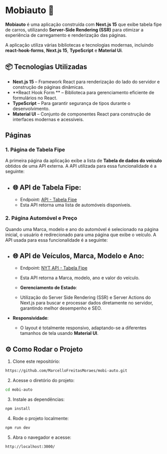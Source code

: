 # Mobiauto 🚀

**Mobiauto** é uma aplicação construída com **Next.js 15** que exibe tabela fipe de carros, utilizando **Server-Side Rendering (SSR)** para otimizar a experiência de carregamento e renderização das páginas.

A aplicação utiliza várias bibliotecas e tecnologias modernas, incluindo **react-hook-forms**, **Next.js 15**, **TypeScript** e **Material Ui**.

## 📦 Tecnologias Utilizadas

- **Next.js 15** – Framework React para renderização do lado do servidor e construção de páginas dinâmicas.
- **React Hook Form ** – Biblioteca para gerenciamento eficiente de formulários no React.
- **TypeScript** – Para garantir segurança de tipos durante o desenvolvimento.
- **Material UI**  – Conjunto de componentes React para construção de interfaces modernas e acessíveis.

## Páginas

### 1. **Página de Tabela Fipe**

A primeira página da aplicação exibe a lista de **Tabela de dados do veículo** obtidos de uma API externa. A API utilizada para essa funcionalidade é a seguinte:

- ## 🌐 API de Tabela Fipe:
  - Endpoint: [API - Tabela Fipe](https://parallelum.com.br/fipe/api/v1/carros/marcas)
  - Esta API retorna uma lista de automóveis disponíveis.

### 2. **Página Automóvel e Preço**

Quando uma Marca, modelo e ano do automóvel é selecionado na página inicial, o usuário é redirecionado para uma página que exibe o veículo. A API usada para essa funcionalidade é a seguinte:

- ## 🌐 API de Veículos, Marca, Modelo e Ano:
  - Endpoint: [NYT API - Tabela Fipe](https://parallelum.com.br/fipe/api/v1/carros/marcas/59/modelos/5940/anos/2014-3)
  - Esta API retorna a Marca, modelo, ano e valor do veículo.

  - **Gerenciamento de Estado**:
   - Utilização do Server Side Rendering (SSR) e Server Actions do Next.js para buscar e processar dados diretamente no servidor, garantindo melhor desempenho e SEO.

- **Responsividade**:
   - O layout é totalmente responsivo, adaptando-se a diferentes tamanhos de tela usando **Material UI**.


## ⚙️ Como Rodar o Projeto

1. Clone este repositório:

```bash
https://github.com/MarcelloFreitasMoraes/mobi-auto.git
```

2. Acesse o diretório do projeto:

```bash
cd mobi-auto
```

3. Instale as dependências:

```bash
npm install
```

4. Rode o projeto localmente: 

```bash
npm run dev
```

5.  Abra o navegador e acesse:  

```bash
http://localhost:3000/
```
